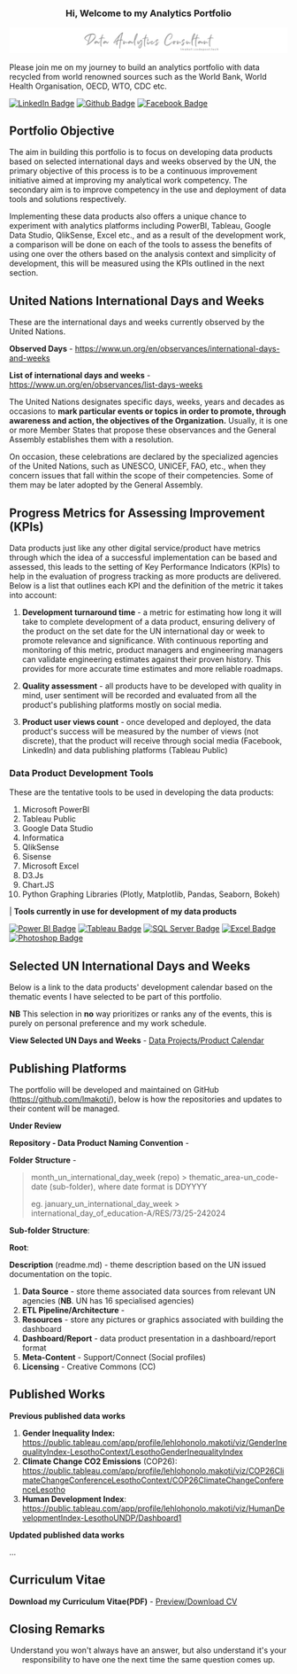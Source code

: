 ### <p style="text-align: center">Hi, Welcome to my Analytics Portfolio </p>

<img src="resource\banner.png" alt="portfolio banner">

Please join me on my journey to build an analytics portfolio with data recycled from world renowned sources such as the World Bank, World Health Organisation, OECD, WTO, CDC etc.

[![LinkedIn Badge](https://img.shields.io/badge/-lehlohonolomakoti-0e76a8?style=flat&labelColor=0e76a8&logo=linkedin&logoColor=white&link=https://linkedin.com/in/lehlohonolomakoti)][linkedin]
[![Github Badge](https://img.shields.io/badge/-lehlohonolomakoti-000000?style=flat&labelColor=000000&logo=github&logoColor=white&link=https://github.com/lmakoti)][github] 
[![Facebook Badge](https://img.shields.io/badge/-lmakoti-1ca0f1?style=flat&labelColor=1ca0f1&logo=facebook&logoColor=white&link=https://facebook.com/lmakoti)][facebook]



## Portfolio Objective

The aim in building this portfolio is to focus on developing data products based on selected international days and weeks observed by the UN, the primary objective of this process is to be a continuous improvement initiative aimed at improving my analytical work competency. The secondary aim is to improve competency in the use and deployment of data tools and solutions respectively.

Implementing these data products also offers a unique chance to experiment with analytics platforms including PowerBI, Tableau, Google Data Studio, QlikSense, Excel etc., and as a result of the development work, a comparison will be done on each of the tools to assess the benefits of using one over the others based on the analysis context and simplicity of development, this will be measured using the KPIs outlined in the next section.



## United Nations International Days and Weeks

These are the international days and weeks currently observed by the United Nations. 

**Observed Days** - https://www.un.org/en/observances/international-days-and-weeks 

**List of international days and weeks** - https://www.un.org/en/observances/list-days-weeks

The United Nations designates specific days, weeks, years and decades as occasions to **mark particular events or topics in order to promote,  through awareness and action, the objectives of the Organization.**  Usually, it is one or more Member States that propose these observances  and the General Assembly establishes them with a resolution.

On occasion, these celebrations are declared by the specialized  agencies of the United Nations, such as UNESCO, UNICEF, FAO, etc., when  they concern issues that fall within the scope of their competencies.  Some of them may be later adopted by the General Assembly.



## Progress Metrics for Assessing Improvement (KPIs)

Data products just like any other digital service/product have metrics through which the idea of a successful implementation can be based and assessed, this leads to the setting of Key Performance Indicators (KPIs) to help in the evaluation of progress tracking as more products are delivered. Below is a list that outlines each KPI and the definition of the metric it takes into account:

1. **Development turnaround time** - a metric for estimating how long it will take to complete development of a data product, ensuring delivery of the product on the set date for the UN international day or week to promote relevance and significance. With continuous reporting and monitoring of this metric, product managers and engineering managers can validate engineering estimates against their proven history. This provides for more accurate time estimates and more reliable roadmaps.

2. **Quality assessment** - all products have to be developed with quality in mind, user sentiment will be recorded and evaluated from all the product's publishing platforms mostly on social media.

3. **Product user views count** - once developed and deployed, the data product's success will be measured by the number of views (not discrete), that the product will receive through social media (Facebook, LinkedIn) and data publishing platforms (Tableau Public)



### Data Product Development Tools

These are the tentative tools to be used in developing the data products:

1. Microsoft PowerBI
2. Tableau Public
3. Google Data Studio
4. Informatica
5. QlikSense
6. Sisense
7. Microsoft Excel
8. D3.Js
9. Chart.JS
10. Python Graphing Libraries (Plotly, Matplotlib, Pandas, Seaborn, Bokeh)

| **Tools currently in use for development of my data products**

[![Power BI Badge](https://img.shields.io/badge/-Power%20BI-F2C811?style=for-the-badge&labelColor=212121&logo=powerbi)](#) [![Tableau Badge](https://img.shields.io/badge/-Tableau-E97627?style=for-the-badge&labelColor=212121&logo=tableau)](#) [![SQL Server Badge](https://img.shields.io/badge/-SQL%20Server-CC2927?style=for-the-badge&labelColor=212121&logo=Microsoft%20SQL%20Server&logoColor=CC2927)](#) [![Excel Badge](https://img.shields.io/badge/-Microsoft%20Excel-217346?style=for-the-badge&labelColor=212121&logo=Microsoft%20Excel&logoColor=217346)](#) [![Photoshop Badge](https://img.shields.io/badge/-Adobe%20Photoshop-161637?style=for-the-badge&labelColor=212121&logo=Adobe%20Photoshop&logoColor=white)](#)



## Selected UN International Days and Weeks

Below is a link to the data products' development calendar based on the thematic events I have selected to be part of this portfolio. 

**NB** This selection in **no** way prioritizes or ranks any of the events, this is purely on personal preference and my work schedule.

**View Selected UN Days and Weeks** -  <a href="resource\Selected UN Days.md" target="_blank" download="Lehlohonolo Makoti CV">Data Projects/Product Calendar</a>



## Publishing Platforms

The portfolio will be developed and maintained on GitHub (https://github.com/lmakoti/), below is how the repositories and updates to their content will be managed.

**Under Review**

**Repository - Data Product Naming Convention** - 

**Folder Structure** - 

> month_un_international_day_week (repo) > thematic_area-un_code-date (sub-folder), where date format is DDYYYY
>
> eg. january_un_international_day_week > international_day_of_education-A/RES/73/25-242024

**Sub-folder Structure**:

**Root**: 

**Description** (readme.md) - theme description based on the UN issued documentation on the topic.

1. **Data Source** - store theme associated data sources from relevant UN agencies (**NB**. UN has 16 specialised agencies)
2. **ETL Pipeline/Architecture** - 
3. **Resources** - store any pictures or graphics associated with building the dashboard
4. **Dashboard/Report** - data product presentation in a dashboard/report format
5. **Meta-Content** - Support/Connect (Social profiles)
6. **Licensing** - Creative Commons (CC)

<!---<p style="text-align: center">Then enters meno ... </p>--->



## Published Works

**Previous published data works**

1. **Gender Inequality Index:** https://public.tableau.com/app/profile/lehlohonolo.makoti/viz/GenderInequalityIndex-LesothoContext/LesothoGenderInequalityIndex
2. **Climate Change CO2 Emissions** (COP26): https://public.tableau.com/app/profile/lehlohonolo.makoti/viz/COP26ClimateChangeConferenceLesothoContext/COP26ClimateChangeConferenceLesotho
3. **Human Development Index**: https://public.tableau.com/app/profile/lehlohonolo.makoti/viz/HumanDevelopmentIndex-LesothoUNDP/Dashboard1 

**Updated published data works**

...



## Curriculum Vitae

**Download my Curriculum Vitae(PDF)** -  <a href="resource\LMakoti-CV.pdf" target="_blank" download="Lehlohonolo Makoti CV">Preview/Download CV</a>



## Closing Remarks

<p style="text-align: center">Understand you won't always have an answer, but also understand it's your responsibility to have one the next time the same question comes up.</p>

<!-- Profile Links -->

[linkedin]: https://www.linkedin.com/in/lehlohonolomakoti/
[github]: https://www.github.com/lmakoti/
[facebook]: https://www.facebook.com/lmakoti/

<!-- Shields Profile Links -->

[linkedinbadge]: https://img.shields.io/badge/-uditkumarchatterjee-0e76a8?style=flat&labelColor=0e76a8&logo=linkedin&logoColor=white

<!--Technology Stack-->

[powerbibadge]: https://img.shields.io/badge/-Power%20BI-F2C811?style=for-the-badge&labelColor=212121&logo=powerbi
[tableaubadge]: https://img.shields.io/badge/-Tableau-E97627?style=for-the-badge&labelColor=212121&logo=tableau
[sqlserverbadge]: https://img.shields.io/badge/-SQL%20Server-CC2927?style=for-the-badge&labelColor=212121&logo=Microsoft%20SQL%20Server&logoColor=CC2927
[excelbadge]: https://img.shields.io/badge/-Microsoft%20Excel-217346?style=for-the-badge&labelColor=212121&logo=Microsoft%20Excel&logoColor=217346
[photoshop]: https://img.shields.io/badge/-Photoshop-3776AB?style=for-the-badge&labelColor=212121&logo=python

